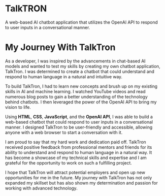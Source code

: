 # TalkTRON

A web-based AI chatbot application that utilizes the OpenAI API to respond to user inputs in a conversational manner.


# My Journey With TalkTron

As a developer, I was inspired by the advancements in chat-based AI models and wanted to test my skills by creating my own chatbot application, TalkTron. I was determined to create a chatbot that could understand and respond to human language in a natural and intuitive way.

To build TalkTron, I had to learn new concepts and brush up on my existing skills in AI and machine learning. I watched YouTube videos and read numerous blog posts to gain a better understanding of the technology behind chatbots. I then leveraged the power of the OpenAI API to bring my vision to life.

Using **HTML**, **CSS**, **JavaScript**, and the **OpenAI API**, I was able to build a web-based chatbot that could respond to user inputs in a conversational manner. I designed TalkTron to be user-friendly and accessible, allowing anyone with a web browser to start a conversation with it.

I am proud to say that my hard work and dedication paid off. TalkTron received positive feedback from professional mentors and friends for its ability to understand and respond to human language in a natural way. It has become a showcase of my technical skills and expertise and I am grateful for the opportunity to work on such a fulfilling project.

I hope that TalkTron will attract potential employers and open up new opportunities for me in the future. My journey with TalkTron has not only expanded my skillset but has also shown my determination and passion for working with advanced technology.
